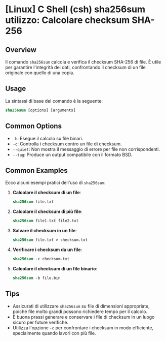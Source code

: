 # [Linux] C Shell (csh) sha256sum utilizzo: Calcolare checksum SHA-256

## Overview
Il comando `sha256sum` calcola e verifica il checksum SHA-256 di file. È utile per garantire l'integrità dei dati, confrontando il checksum di un file originale con quello di una copia.

## Usage
La sintassi di base del comando è la seguente:

```csh
sha256sum [options] [arguments]
```

## Common Options
- `-b`: Esegue il calcolo su file binari.
- `-c`: Controlla i checksum contro un file di checksum.
- `--quiet`: Non mostra il messaggio di errore per file non corrispondenti.
- `--tag`: Produce un output compatibile con il formato BSD.

## Common Examples
Ecco alcuni esempi pratici dell'uso di `sha256sum`:

1. **Calcolare il checksum di un file**:
   ```csh
   sha256sum file.txt
   ```

2. **Calcolare il checksum di più file**:
   ```csh
   sha256sum file1.txt file2.txt
   ```

3. **Salvare il checksum in un file**:
   ```csh
   sha256sum file.txt > checksum.txt
   ```

4. **Verificare i checksum da un file**:
   ```csh
   sha256sum -c checksum.txt
   ```

5. **Calcolare il checksum di un file binario**:
   ```csh
   sha256sum -b file.bin
   ```

## Tips
- Assicurati di utilizzare `sha256sum` su file di dimensioni appropriate, poiché file molto grandi possono richiedere tempo per il calcolo.
- È buona prassi generare e conservare i file di checksum in un luogo sicuro per future verifiche.
- Utilizza l'opzione `-c` per confrontare i checksum in modo efficiente, specialmente quando lavori con più file.